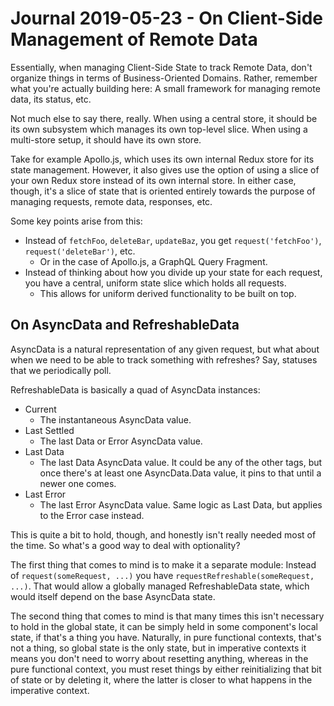 Journal 2019-05-23 - On Client-Side Management of Remote Data
========

Essentially, when managing Client-Side State to track Remote Data, don't organize things in terms of Business-Oriented Domains.  Rather, remember what you're actually building here: A small framework for managing remote data, its status, etc.

Not much else to say there, really.  When using a central store, it should be its own subsystem which manages its own top-level slice.  When using a multi-store setup, it should have its own store.

Take for example Apollo.js, which uses its own internal Redux store for its state management.  However, it also gives use the option of using a slice of your own Redux store instead of its own internal store.  In either case, though, it's a slice of state that is oriented entirely towards the purpose of managing requests, remote data, responses, etc.

Some key points arise from this:

- Instead of `fetchFoo`, `deleteBar`, `updateBaz`, you get `request('fetchFoo')`, `request('deleteBar')`, etc.
    - Or in the case of Apollo.js, a GraphQL Query Fragment.
- Instead of thinking about how you divide up your state for each request, you have a central, uniform state slice which holds all requests.
    - This allows for uniform derived functionality to be built on top.



## On AsyncData and RefreshableData

AsyncData is a natural representation of any given request, but what about when we need to be able to track something with refreshes?  Say, statuses that we periodically poll.

RefreshableData is basically a quad of AsyncData instances:

- Current
    - The instantaneous AsyncData value.
- Last Settled
    - The last Data or Error AsyncData value.
- Last Data
    - The last Data AsyncData value.  It could be any of the other tags, but once there's at least one AsyncData.Data value, it pins to that until a newer one comes.
- Last Error
    - The last Error AsyncData value.  Same logic as Last Data, but applies to the Error case instead.

This is quite a bit to hold, though, and honestly isn't really needed most of the time.  So what's a good way to deal with optionality?

The first thing that comes to mind is to make it a separate module: Instead of `request(someRequest, ...)` you have `requestRefreshable(someRequest, ...)`.  That would allow a globally managed RefreshableData state, which would itself depend on the base AsyncData state.

The second thing that comes to mind is that many times this isn't necessary to hold in the global state, it can be simply held in some component's local state, if that's a thing you have.  Naturally, in pure functional contexts, that's not a thing, so global state is the only state, but in imperative contexts it means you don't need to worry about resetting anything, whereas in the pure functional context, you must reset things by either reinitializing that bit of state or by deleting it, where the latter is closer to what happens in the imperative context.
